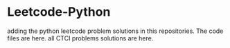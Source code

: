 # Leetcode-Python
adding the python leetcode problem solutions in this repositories. 
The code files are here.
all CTCI problems solutions are here.











































































































































































































































































































































































































































































































































































































































































































































































































































































































































































































































































































































































































































































































































